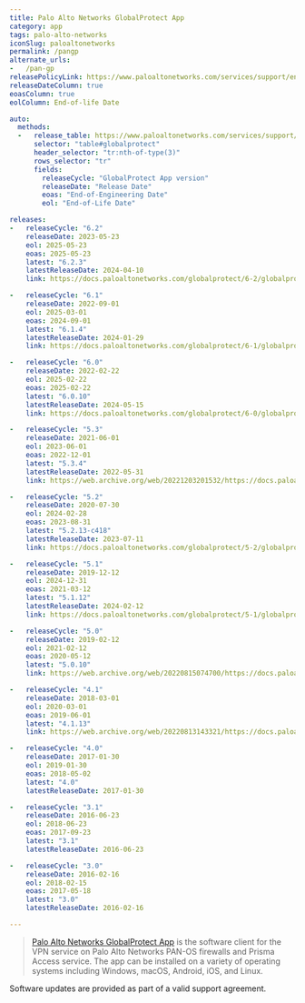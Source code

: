 ```yaml
---
title: Palo Alto Networks GlobalProtect App
category: app
tags: palo-alto-networks
iconSlug: paloaltonetworks
permalink: /pangp
alternate_urls:
-   /pan-gp
releasePolicyLink: https://www.paloaltonetworks.com/services/support/end-of-life-announcements/end-of-life-summary
releaseDateColumn: true
eoasColumn: true
eolColumn: End-of-life Date

auto:
  methods:
  -   release_table: https://www.paloaltonetworks.com/services/support/end-of-life-announcements/end-of-life-summary
      selector: "table#globalprotect"
      header_selector: "tr:nth-of-type(3)"
      rows_selector: "tr"
      fields:
        releaseCycle: "GlobalProtect App version"
        releaseDate: "Release Date"
        eoas: "End-of-Engineering Date"
        eol: "End-of-Life Date"

releases:
-   releaseCycle: "6.2"
    releaseDate: 2023-05-23
    eol: 2025-05-23
    eoas: 2025-05-23
    latest: "6.2.3"
    latestReleaseDate: 2024-04-10
    link: https://docs.paloaltonetworks.com/globalprotect/6-2/globalprotect-app-release-notes/globalprotect-addressed-issues

-   releaseCycle: "6.1"
    releaseDate: 2022-09-01
    eol: 2025-03-01
    eoas: 2024-09-01
    latest: "6.1.4"
    latestReleaseDate: 2024-01-29
    link: https://docs.paloaltonetworks.com/globalprotect/6-1/globalprotect-app-release-notes//globalprotect-addressed-issues

-   releaseCycle: "6.0"
    releaseDate: 2022-02-22
    eol: 2025-02-22
    eoas: 2025-02-22
    latest: "6.0.10"
    latestReleaseDate: 2024-05-15
    link: https://docs.paloaltonetworks.com/globalprotect/6-0/globalprotect-app-release-notes/globalprotect-addressed-issues

-   releaseCycle: "5.3"
    releaseDate: 2021-06-01
    eol: 2023-06-01
    eoas: 2022-12-01
    latest: "5.3.4"
    latestReleaseDate: 2022-05-31
    link: https://web.archive.org/web/20221203201532/https://docs.paloaltonetworks.com/globalprotect/5-3/globalprotect-app-release-notes/gp-app-release-information

-   releaseCycle: "5.2"
    releaseDate: 2020-07-30
    eol: 2024-02-28
    eoas: 2023-08-31
    latest: "5.2.13-c418"
    latestReleaseDate: 2023-07-11
    link: https://docs.paloaltonetworks.com/globalprotect/5-2/globalprotect-app-release-notes/globalprotect-known-and-addressed-issues/globalprotect-addressed-issues

-   releaseCycle: "5.1"
    releaseDate: 2019-12-12
    eol: 2024-12-31
    eoas: 2021-03-12
    latest: "5.1.12"
    latestReleaseDate: 2024-02-12
    link: https://docs.paloaltonetworks.com/globalprotect/5-1/globalprotect-app-release-notes

-   releaseCycle: "5.0"
    releaseDate: 2019-02-12
    eol: 2021-02-12
    eoas: 2020-05-12
    latest: "5.0.10"
    link: https://web.archive.org/web/20220815074700/https://docs.paloaltonetworks.com/globalprotect/5-0/globalprotect-app-release-notes/gp-app-release-information/globalprotect-50-addressed-issues

-   releaseCycle: "4.1"
    releaseDate: 2018-03-01
    eol: 2020-03-01
    eoas: 2019-06-01
    latest: "4.1.13"
    link: https://web.archive.org/web/20220813143321/https://docs.paloaltonetworks.com/globalprotect/4-1/globalprotect-app-release-notes/gp-app-release-information/globalprotect-app-4113-addressed-issues

-   releaseCycle: "4.0"
    releaseDate: 2017-01-30
    eol: 2019-01-30
    eoas: 2018-05-02
    latest: "4.0"
    latestReleaseDate: 2017-01-30

-   releaseCycle: "3.1"
    releaseDate: 2016-06-23
    eol: 2018-06-23
    eoas: 2017-09-23
    latest: "3.1"
    latestReleaseDate: 2016-06-23

-   releaseCycle: "3.0"
    releaseDate: 2016-02-16
    eol: 2018-02-15
    eoas: 2017-05-18
    latest: "3.0"
    latestReleaseDate: 2016-02-16

---
```


> [Palo Alto Networks GlobalProtect App](https://docs.paloaltonetworks.com/globalprotect) is the
> software client for the VPN service on Palo Alto Networks PAN-OS firewalls and Prisma Access
> service. The app can be installed on a variety of operating systems including Windows, macOS,
> Android, iOS, and Linux.

Software updates are provided as part of a valid support agreement.
